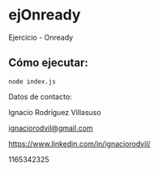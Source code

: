 # ejOnready
Ejercicio - Onready

## Cómo ejecutar:
```
node index.js
```

Datos de contacto:

Ignacio Rodríguez Villasuso

ignaciorodvil@gmail.com

https://www.linkedin.com/in/ignaciorodvil/

1165342325
